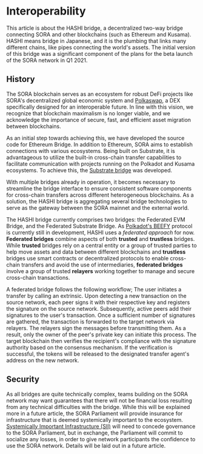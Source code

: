 # Interoperability

This article is about the HASHI bridge, a decentralized two-way bridge connecting SORA and other blockchains (such as Ethereum and Kusama). HASHI means bridge in Japanese, and it is the plumbing that links many different chains, like pipes connecting the world's assets. The initial version of this bridge was a significant component of the plans for the beta launch of the SORA network in Q1 2021.

## History

The SORA blockchain serves as an ecosystem for robust DeFi projects like SORA's decentralized global economic system and [Polkaswap](./polkaswap), a DEX specifically designed for an interoperable future. In line with this vision, we recognize that blockchain maximalism is no longer viable, and we acknowledge the importance of secure, fast, and efficient asset migration between blockchains.

As an initial step towards achieving this, we have developed the source code for Ethereum Bridge. In addition to Ethereum, SORA aims to establish connections with various ecosystems. Being built on Substrate, it is advantageous to utilize the built-in cross-chain transfer capabilities to facilitate communication with projects running on the Polkadot and Kusama ecosystems. To achieve this, the [Substrate bridge](./substrate-bridge) was developed.

With multiple bridges already in operation, it becomes necessary to streamline the bridge interface to ensure consistent software components for cross-chain transfers across different heterogeneous blockchains. As a solution, the HASHI bridge is aggregating several bridge technologies to serve as the gateway between the SORA mainnet and the external world.

The HASHI bridge currently comprises two bridges: the Federated EVM Bridge, and the Federated Substrate Bridge. As [Polkadot's BEEFY](https://wiki.polkadot.network/docs/learn-consensus#bridging-beefy) protocol is currently still in development, HASHI uses a *federated approach* for now. **Federated bridges** combine aspects of both **trusted** and **trustless** bridges. While **trusted** bridges rely on a central entity or a group of trusted parties to help move assets and data between different blockchains and **trustless** bridges use smart contracts or decentralized protocols to enable cross-chain transfers and avoid the use of intermediaries, **federated bridges** involve a group of trusted **relayers** working together to manage and secure cross-chain transactions.

A federated bridge follows the following workflow; The user initiates a transfer by calling an extrinsic. Upon detecting a new transaction on the source network, each peer signs it with their respective key and registers the signature on the source network. Subsequently, active peers add their signatures to the user's transaction. Once a sufficient number of signatures are gathered, the transaction is forwarded to the target network via relayers. The relayers sign the messages before transmitting them. As a result, only the owner of the peer's private key can initiate this process. The target blockchain then verifies the recipient's compliance with the signature authority based on the consensus mechanism. If the verification is successful, the tokens will be released to the designated transfer agent's address on the new network.

## Security

As all bridges are quite technically complex, teams building on the SORA network may want guarantees that there will not be financial loss resulting from any technical difficulties with the bridge. While this will be explained more in a future article, the SORA Parliament will provide insurance for infrastructure that is deemed systemically important to the ecosystem. [Systemically Important Infrastructure (SII)](./social-insurance) will need to concede governance to the SORA Parliament, but in exchange, the Parliament will commit to socialize any losses, in order to give network participants the confidence to use the SORA network. Details will be laid out in a future article.
